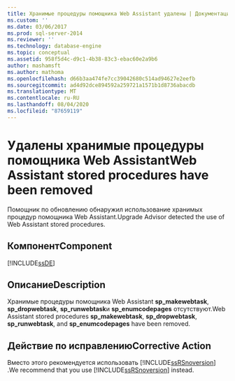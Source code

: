 ```yaml
---
title: Хранимые процедуры помощника Web Assistant удалены | Документация Майкрософт
ms.custom: ''
ms.date: 03/06/2017
ms.prod: sql-server-2014
ms.reviewer: ''
ms.technology: database-engine
ms.topic: conceptual
ms.assetid: 958f5d4c-d9c1-4b38-83c3-ebac60e2a9b6
author: mashamsft
ms.author: mathoma
ms.openlocfilehash: d66b3aa474fe7cc39042680c514ad94627e2eefb
ms.sourcegitcommit: ad4d92dce894592a259721a1571b1d8736abacdb
ms.translationtype: MT
ms.contentlocale: ru-RU
ms.lasthandoff: 08/04/2020
ms.locfileid: "87659119"
---
```

# <a name="web-assistant-stored-procedures-have-been-removed"></a><span data-ttu-id="b9cee-102">Удалены хранимые процедуры помощника Web Assistant</span><span class="sxs-lookup"><span data-stu-id="b9cee-102">Web Assistant stored procedures have been removed</span></span>
  <span data-ttu-id="b9cee-103">Помощник по обновлению обнаружил использование хранимых процедур помощника Web Assistant.</span><span class="sxs-lookup"><span data-stu-id="b9cee-103">Upgrade Advisor detected the use of Web Assistant stored procedures.</span></span>  
  
## <a name="component"></a><span data-ttu-id="b9cee-104">Компонент</span><span class="sxs-lookup"><span data-stu-id="b9cee-104">Component</span></span>  
 [!INCLUDE[ssDE](../../includes/ssde-md.md)]  
  
## <a name="description"></a><span data-ttu-id="b9cee-105">Описание</span><span class="sxs-lookup"><span data-stu-id="b9cee-105">Description</span></span>  
 <span data-ttu-id="b9cee-106">Хранимые процедуры помощника Web Assistant **sp_makewebtask**, **sp_dropwebtask**, **sp_runwebtask**и **sp_enumcodepages** отсутствуют.</span><span class="sxs-lookup"><span data-stu-id="b9cee-106">Web Assistant stored procedures **sp_makewebtask**, **sp_dropwebtask**, **sp_runwebtask**, and **sp_enumcodepages** have been removed.</span></span>  
  
## <a name="corrective-action"></a><span data-ttu-id="b9cee-107">Действие по исправлению</span><span class="sxs-lookup"><span data-stu-id="b9cee-107">Corrective Action</span></span>  
 <span data-ttu-id="b9cee-108">Вместо этого рекомендуется использовать [!INCLUDE[ssRSnoversion](../../includes/ssrsnoversion-md.md)] .</span><span class="sxs-lookup"><span data-stu-id="b9cee-108">We recommend that you use [!INCLUDE[ssRSnoversion](../../includes/ssrsnoversion-md.md)] instead.</span></span>  
  
  
